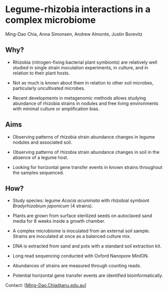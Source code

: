 

# Legume-rhizobia interactions in a complex microbiome

Ming-Dao Chia, Anna Simonsen, Andrew Almonte, Justin Borevitz

## Why?

- Rhizobia (nitrogen-fixing bacterial plant symbionts) are relatively well studied in single strain inoculation experiments, in culture, and in relation to their plant hosts.

- Not as much is known about them in relation to other soil microbes, particularly uncultivated microbes.

- Recent developments in metagenomic methods allows studying abundance of rhizobia strains in nodules and free living environments with minimal culture or amplification bias.

## Aims

- Observing patterns of rhizobia strain abundance changes in legume nodules and associated soil.

- Observing patterns of rhizobia strain abundance changes in soil in the absence of a legume host.

- Looking for horizontal gene transfer events in known strains throughout the samples sequenced.

## How?

- Study species: legume *Acacia acuminata* with rhizobial symbiont *Bradyrhizobium japonicum* (4 strains).

- Plants are grown from surface sterilized seeds on autoclaved sand media for 8 weeks inside a growth chamber.

- A complex microbiome is inoculated from an external soil sample. Strains are inoculated at once as a balanced culture mix.

- DNA is extracted from sand and pots with a standard soil extraction kit.

- Long read sequencing conducted with Oxford Nanopore MinION.

- Abundances of strains are measured through counting reads. 

- Potential horizontal gene transfer events are identified bioinformatically.

Contact: [Ming-Dao.Chia@anu.edu.au]

